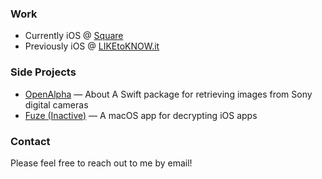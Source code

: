 ### Work
- Currently iOS @ [Square](https://squareup.com)
- Previously iOS @ [LIKEtoKNOW.it](https://apps.apple.com/us/app/liketoknow-it/id1154027990)

### Side Projects
- [OpenAlpha](https://github.com/colealanroberts/OpenAlpha) — About
A Swift package for retrieving images from Sony digital cameras
- [Fuze (Inactive)](https://twitter.com/citadeldotsh) — A macOS app for decrypting iOS apps

### Contact
Please feel free to reach out to me by email!
